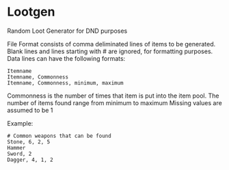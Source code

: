 # Lootgen
Random Loot Generator for DND purposes

File Format consists of comma deliminated lines of items to be generated.
Blank lines and lines starting with # are ignored, for formatting purposes.
Data lines can have the following formats:

    Itemname
    Itemname, Commonness
    Itemname, Commonness, minimum, maximum

Commonness is the number of times that item is put into the item pool.
The number of items found range from minimum to maximum
Missing values are assumed to be 1

Example:

    # Common weapons that can be found
    Stone, 6, 2, 5
    Hammer
    Sword, 2
    Dagger, 4, 1, 2